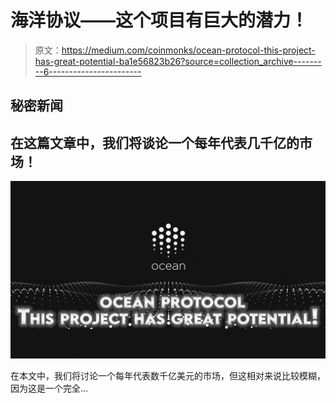 # 海洋协议——这个项目有巨大的潜力！

> 原文：<https://medium.com/coinmonks/ocean-protocol-this-project-has-great-potential-ba1e56823b26?source=collection_archive---------6----------------------->

## 秘密新闻

## 在这篇文章中，我们将谈论一个每年代表几千亿的市场！

![](img/969355ced9d7ade34ec2b8bde19b02e0.png)

在本文中，我们将讨论一个每年代表数千亿美元的市场，但这相对来说比较模糊，因为这是一个完全…